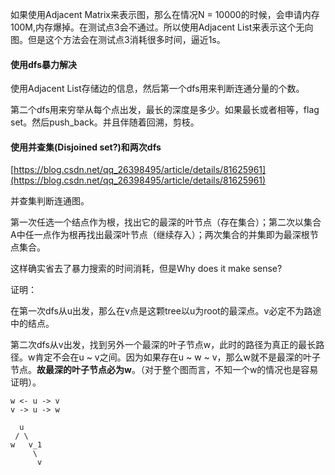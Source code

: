 如果使用Adjacent Matrix来表示图，那么在情况N = 10000的时候，会申请内存100M,内存爆掉。在测试点3会不通过。所以使用Adjacent List来表示这个无向图。但是这个方法会在测试点3消耗很多时间，逼近1s。

#### 使用dfs暴力解决

使用Adjacent List存储边的信息，然后第一个dfs用来判断连通分量的个数。

第二个dfs用来穷举从每个点出发，最长的深度是多少。如果最长或者相等，flag set。然后push_back。并且伴随着回溯，剪枝。

#### 使用并查集(Disjoined set?)和两次dfs

[https://blog.csdn.net/qq_26398495/article/details/81625961](https://blog.csdn.net/qq_26398495/article/details/81625961)

并查集判断连通图。

第一次任选一个结点作为根，找出它的最深的叶节点（存在集合）；第二次以集合A中任一点作为根再找出最深叶节点（继续存入）；两次集合的并集即为最深根节点集合。

这样确实省去了暴力搜索的时间消耗，但是Why does it make sense?

证明：

在第一次dfs从u出发，那么在v点是这颗tree以u为root的最深点。v必定不为路途中的结点。

第二次dfs从v出发，找到另外一个最深的叶子节点w，此时的路径为真正的最长路径。w肯定不会在u ~ v之间。因为如果存在u ~ w ~ v，那么w就不是最深的叶子节点。**故最深的叶子节点必为w**。（对于整个图而言，不知一个w的情况也是容易证明）。

    w <- u -> v
    v -> u -> w

      u 
     / \
    w   v_1 
         \
          v
